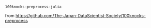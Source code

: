 

`100knocks-preprocess-julia`

from 
https://github.com/The-Japan-DataScientist-Society/100knocks-preprocess